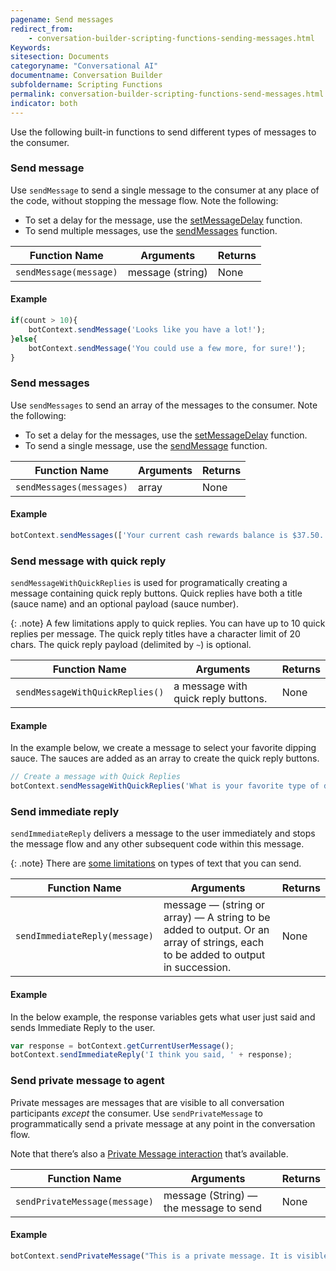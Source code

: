 ```yaml
---
pagename: Send messages
redirect_from:
    - conversation-builder-scripting-functions-sending-messages.html
Keywords:
sitesection: Documents
categoryname: "Conversational AI"
documentname: Conversation Builder
subfoldername: Scripting Functions
permalink: conversation-builder-scripting-functions-send-messages.html
indicator: both
---
```


Use the following built-in functions to send different types of messages to the consumer.

### Send message

Use `sendMessage` to send a single message to the consumer at any place of the code, without stopping the message flow. Note the following:

* To set a delay for the message, use the [setMessageDelay](conversation-builder-scripting-functions-manage-conversation-flow.html#set-message-delay-value) function.
* To send multiple messages, use the [sendMessages](conversation-builder-scripting-functions-send-messages.html#send-messages) function.

| Function Name | Arguments | Returns |
| --- | --- | --- |
| `sendMessage(message)` | message (string) | None |

#### Example

```javascript
if(count > 10){
    botContext.sendMessage('Looks like you have a lot!');
}else{
    botContext.sendMessage('You could use a few more, for sure!');
}
```

### Send messages

Use `sendMessages` to send an array of the messages to the consumer. Note the following:

* To set a delay for the messages, use the [setMessageDelay](conversation-builder-scripting-functions-manage-conversation-flow.html#set-message-delay-value) function.
* To send a single message, use the [sendMessage](conversation-builder-scripting-functions-send-messages.html#send-message) function.

| Function Name | Arguments | Returns |
| --- | --- | --- |
| `sendMessages(messages)` | array | None |

#### Example
```javascript
botContext.sendMessages(['Your current cash rewards balance is $37.50.' , 'If you had been using our AcmeBank Exclusive Cash Rewards Card your current rewards balance would have been $103.50.']);
```

### Send message with quick reply

`sendMessageWithQuickReplies` is used for programatically creating a message containing quick reply buttons. Quick replies have both a title (sauce name) and an optional payload (sauce number).

{: .note}
A few limitations apply to quick replies. You can have up to 10 quick replies per message. The quick reply titles have a character limit of 20 chars. The quick reply payload (delimited by `~`) is optional.

| Function Name | Arguments | Returns |
| --- | --- | --- |
| `sendMessageWithQuickReplies()` | a message with quick reply buttons. | None |

#### Example

In the example below, we create a message to select your favorite dipping sauce. The sauces are added as an array to create the quick reply buttons.

```javascript
// Create a message with Quick Replies
botContext.sendMessageWithQuickReplies('What is your favorite type of dipping sauce?', ['Ranch~sauce01','Honey Mustard~sauce02','BBQ~sauce03','Hot~sauce04']);
```

### Send immediate reply

`sendImmediateReply` delivers a message to the user immediately and stops the message flow and any other subsequent code within this message.

{: .note}
There are [some limitations](conversation-builder-conversation-builder-interactions.html#limitations) on types of text that you can send.

| Function Name | Arguments | Returns |
| --- | --- | --- |
| `sendImmediateReply(message)` | message — (string or array) — A string to be added to output. Or an array of strings, each to be added to output in succession. | None |

#### Example

In the below example, the response variables gets what user just said and sends Immediate Reply to the user.

```javascript
var response = botContext.getCurrentUserMessage();
botContext.sendImmediateReply('I think you said, ' + response);
```

### Send private message to agent

Private messages are messages that are visible to all conversation participants *except* the consumer. Use `sendPrivateMessage` to programmatically send a private message at any point in the conversation flow.

Note that there’s also a [Private Message interaction](conversation-builder-interactions-statements.html#private-message) that’s available.

| Function Name | Arguments | Returns |
| --- | --- | --- |
| `sendPrivateMessage(message)` | message (String) — the message to send | None |

#### Example

```javascript
botContext.sendPrivateMessage("This is a private message. It is visible to all the conversation participants excluding consumer.");
```